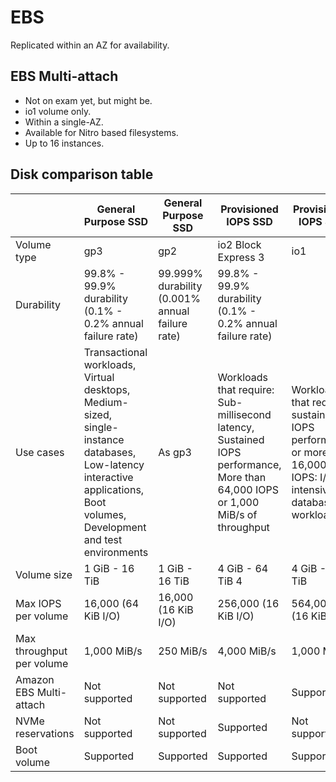 # EBS 

Replicated within an AZ for availability.


## EBS Multi-attach

- Not on exam yet, but might be.
- io1 volume only.
- Within a single-AZ.
- Available for Nitro based filesystems.
- Up to 16 instances.

 ## Disk comparison table

||General Purpose SSD| General Purpose SSD|Provisioned IOPS SSD|Provisioned IOPS SSD|
|---|---|---|---|---|
|Volume type|gp3|gp2|io2 Block Express 3|	io1|
|Durability|99.8% - 99.9% durability (0.1% - 0.2% annual failure rate)|99.999% durability (0.001% annual failure rate)|99.8% - 99.9% durability (0.1% - 0.2% annual failure rate)|
|Use cases| Transactional workloads, Virtual desktops, Medium-sized, single-instance databases, Low-latency interactive applications, Boot volumes, Development and test environments| As gp3| Workloads that require: Sub-millisecond latency, Sustained IOPS performance, More than 64,000 IOPS or 1,000 MiB/s of throughput| Workloads that require sustained IOPS performance or more than 16,000 IOPS: I/O-intensive database workloads|
|Volume size|1 GiB - 16 TiB|1 GiB - 16 TiB|4 GiB - 64 TiB 4|4 GiB - 16 TiB|
|Max IOPS per volume|16,000 (64 KiB I/O)|16,000 (16 KiB I/O)|256,000 (16 KiB I/O)|564,000 (16 KiB I/O)|
|Max throughput per volume|1,000 MiB/s|250 MiB/s |4,000 MiB/s|1,000 MiB/s|
|Amazon EBS Multi-attach|Not supported|Not supported|Not supported|Supported|
|NVMe reservations|Not supported|Not supported|Supported|Not supported|
|Boot volume|Supported|Supported|Supported|Supported|
